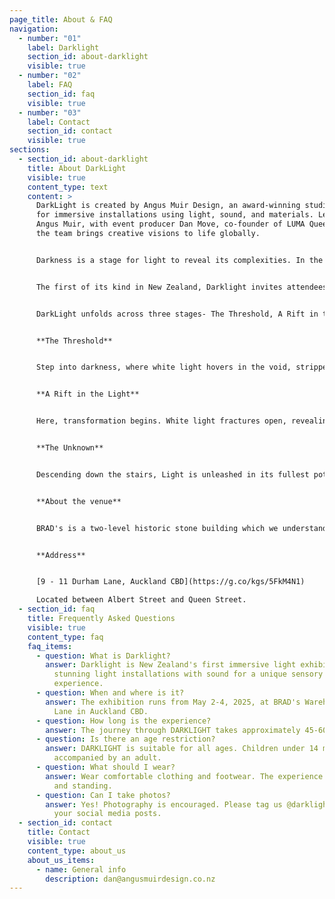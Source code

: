 ```yaml
---
page_title: About & FAQ
navigation:
  - number: "01"
    label: Darklight
    section_id: about-darklight
    visible: true
  - number: "02"
    label: FAQ
    section_id: faq
    visible: true
  - number: "03"
    label: Contact
    section_id: contact
    visible: true
sections:
  - section_id: about-darklight
    title: About DarkLight
    visible: true
    content_type: text
    content: >
      DarkLight is created by Angus Muir Design, an award-winning studio known
      for immersive installations using light, sound, and materials. Led by
      Angus Muir, with event producer Dan Move, co-founder of LUMA Queenstown,
      the team brings creative visions to life globally.


      Darkness is a stage for light to reveal its complexities. In the dark, light holds the power to liquify, crystallize, dissolve, and reform with its sharp edges, and soft diffusions. This journey is about shifting and unraveling the structure of light to reveal the spectrum of colour within.


      The first of its kind in New Zealand, Darklight invites attendees to experience the art of light through a series of interactive walk-through audio visual installations. This is a journey exhibition, where you can experience light unfolding into its various forms. Step in. Let darkness guide you. Let light transform you.


      DarkLight unfolds across three stages- The Threshold, A Rift in the Light, and The Unknown


      **The Threshold**


      Step into darkness, where white light hovers in the void, stripped to its purest form. Shifting between states of solid and fluid, it stretches and dissolves into the shadows, inviting you to tune into its structural force.


      **A Rift in the Light**


      Here, transformation begins. White light fractures open, revealing the hidden spectrum within. Deep soundscapes echo as colour starts to bleed into the darkness.


      **The Unknown**


      Descending down the stairs, Light is unleashed in its fullest potential, blossoming from stark white into saturated waves of colour that flood the space. It constructs a fleeting architecture, engulfing you in every direction, building itself into form, only to dissolve back into the dark. Let the light reshape you.


      **About the venue**


      BRAD's is a two-level historic stone building which we understand was constructed in 1861 making it one of Auckland's most significant heritage buildings. The property is listed as Category A Building on the Schedule of Historic Heritage Places.


      **Address**


      [9 - 11 Durham Lane, Auckland CBD](https://g.co/kgs/5FkM4N1)  

      Located between Albert Street and Queen Street.
  - section_id: faq
    title: Frequently Asked Questions
    visible: true
    content_type: faq
    faq_items:
      - question: What is Darklight?
        answer: Darklight is New Zealand's first immersive light exhibition, combining
          stunning light installations with sound for a unique sensory
          experience.
      - question: When and where is it?
        answer: The exhibition runs from May 2-4, 2025, at BRAD's Warehouse, 9/11 Durham
          Lane in Auckland CBD.
      - question: How long is the experience?
        answer: The journey through DARKLIGHT takes approximately 45-60 minutes.
      - question: Is there an age restriction?
        answer: DARKLIGHT is suitable for all ages. Children under 14 must be
          accompanied by an adult.
      - question: What should I wear?
        answer: Wear comfortable clothing and footwear. The experience involves walking
          and standing.
      - question: Can I take photos?
        answer: Yes! Photography is encouraged. Please tag us @darklight_experience in
          your social media posts.
  - section_id: contact
    title: Contact
    visible: true
    content_type: about_us
    about_us_items:
      - name: General info
        description: dan@angusmuirdesign.co.nz
---
```


